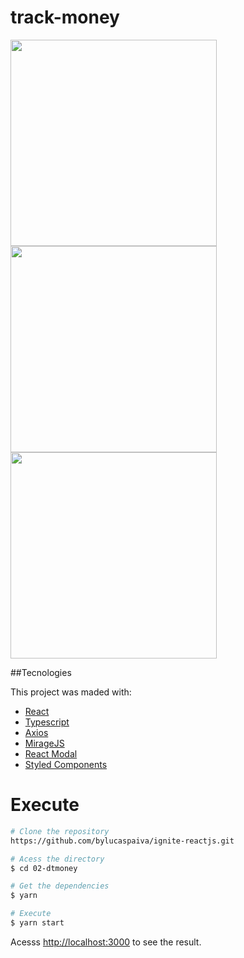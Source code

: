 # track-money

<div>
  <img src="https://user-images.githubusercontent.com/58491622/157579539-d2a32e45-a0a2-4e10-9772-4274b5ea5d45.png" width="330px"/>
  <img src="(https://user-images.githubusercontent.com/58491622/157579993-9b6f82ce-9675-48ac-85b6-6224645cacc1.png" width="330px"/>
  <img src="(https://user-images.githubusercontent.com/58491622/157579693-3670d1a4-5a8e-478b-a840-5fefee69bcb9.png" width="330px"/>
</div>

##Tecnologies

This project was maded with:

- [React](https://reactjs.org/)
- [Typescript](https://www.typescriptlang.org/)
- [Axios](https://github.com/axios/axios)
- [MirageJS](https://miragejs.com/)
- [React Modal](https://github.com/reactjs/react-modal)
- [Styled Components](https://github.com/styled-components/styled-components)

# Execute

```bash
# Clone the repository
https://github.com/bylucaspaiva/ignite-reactjs.git
```

```bash
# Acess the directory
$ cd 02-dtmoney
```

```bash
# Get the dependencies
$ yarn
```

```bash
# Execute
$ yarn start
```

Acesss <http://localhost:3000> to see the result.